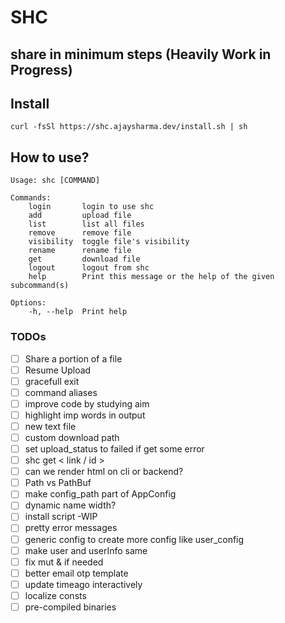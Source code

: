 # SHC

## share in minimum steps (Heavily Work in Progress)

## Install

```console
curl -fsSl https://shc.ajaysharma.dev/install.sh | sh
```

## How to use?

```console
Usage: shc [COMMAND]

Commands:
    login       login to use shc
    add         upload file
    list        list all files
    remove      remove file
    visibility  toggle file's visibility
    rename      rename file
    get         download file
    logout      logout from shc
    help        Print this message or the help of the given subcommand(s)

Options:
    -h, --help  Print help
```

### TODOs

- [ ] Share a portion of a file
- [ ] Resume Upload
- [ ] gracefull exit
- [ ] command aliases
- [ ] improve code by studying aim
- [ ] highlight imp words in output
- [ ] new text file
- [ ] custom download path
- [ ] set upload_status to failed if get some error
- [ ] shc get < link / id >
- [ ] can we render html on cli or backend?
- [ ] Path vs PathBuf
- [ ] make config_path part of AppConfig
- [ ] dynamic name width?
- [ ] install script -WIP
- [ ] pretty error messages
- [ ] generic config to create more config like user_config
- [ ] make user and userInfo same
- [ ] fix mut & if needed
- [ ] better email otp template
- [ ] update timeago interactively
- [ ] localize consts
- [ ] pre-compiled binaries
